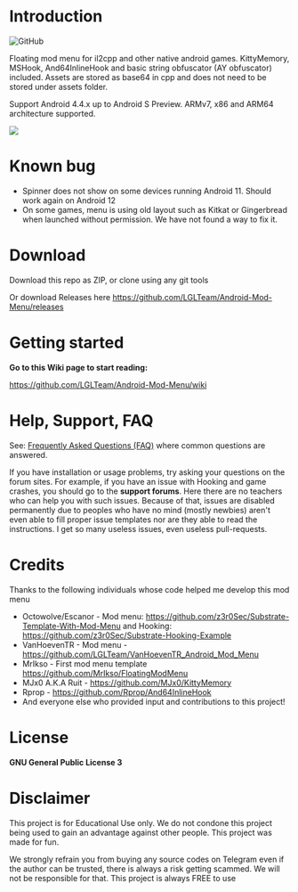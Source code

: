 # Introduction
![GitHub](https://img.shields.io/github/license/LGLTeam/Android-Mod-Menu?style=flat-square)

Floating mod menu for il2cpp and other native android games. KittyMemory, MSHook, And64InlineHook and basic string obfuscator (AY obfuscator) included. Assets are stored as base64 in cpp and does not need to be stored under assets folder.

Support Android 4.4.x up to Android S Preview. ARMv7, x86 and ARM64 architecture supported.

![](https://i.imgur.com/zeumkBG.gif)

# Known bug
- Spinner does not show on some devices running Android 11. Should work again on Android 12
- On some games, menu is using old layout such as Kitkat or Gingerbread when launched without permission. We have not found a way to fix it.

# Download
Download this repo as ZIP, or clone using any git tools

Or download Releases here https://github.com/LGLTeam/Android-Mod-Menu/releases

# Getting started
**Go to this Wiki page to start reading:**

https://github.com/LGLTeam/Android-Mod-Menu/wiki

# Help, Support, FAQ

See: [Frequently Asked Questions (FAQ)](https://github.com/LGLTeam/Android-Mod-Menu/wiki/FAQ) where common questions are answered.

If you have installation or usage problems, try asking your questions on the forum sites. For example, if you have an issue with Hooking and game crashes, you should go to the **support forums**. Here there are no teachers who can help you with such issues. Because of that, issues are disabled permanently due to peoples who have no mind (mostly newbies) aren't even able to fill proper issue templates nor are they able to read the instructions. I get so many useless issues, even useless pull-requests.

# Credits
Thanks to the following individuals whose code helped me develop this mod menu

* Octowolve/Escanor - Mod menu: https://github.com/z3r0Sec/Substrate-Template-With-Mod-Menu and Hooking: https://github.com/z3r0Sec/Substrate-Hooking-Example
* VanHoevenTR - Mod menu - https://github.com/LGLTeam/VanHoevenTR_Android_Mod_Menu
* MrIkso - First mod menu template https://github.com/MrIkso/FloatingModMenu
* MJx0 A.K.A Ruit - https://github.com/MJx0/KittyMemory
* Rprop - https://github.com/Rprop/And64InlineHook
* And everyone else who provided input and contributions to this project!

# License
**GNU General Public License 3**

# Disclaimer
This project is for Educational Use only. We do not condone this project being used to gain an advantage against other people. This project was made for fun.

We strongly refrain you from buying any source codes on Telegram even if the author can be trusted, there is always a risk getting scammed. We will not be responsible for that. This project is always FREE to use

